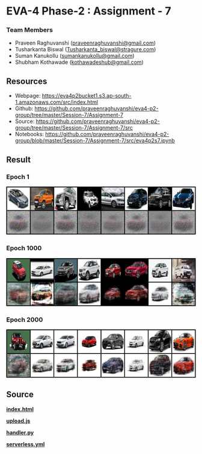 # EVA-4 Phase-2 : Assignment - 7

### Team Members

- Praveen Raghuvanshi (praveenraghuvanshi@gmail.com)
- Tusharkanta Biswal (Tusharkanta_biswal@stragure.com)
- Suman Kanukollu (sumankanukollu@gmail.com)
- Shubham Kothawade (kothawadeshub@gmail.com)

## Resources

- Webpage: https://eva4p2bucket1.s3.ap-south-1.amazonaws.com/src/index.html
- Github: https://github.com/praveenraghuvanshi/eva4-p2-group/tree/master/Session-7/Assignment-7
- Source: https://github.com/praveenraghuvanshi/eva4-p2-group/tree/master/Session-7/Assignment-7/src
- Notebooks: https://github.com/praveenraghuvanshi/eva4-p2-group/blob/master/Session-7/Assignment-7/src/eva4p2s7.ipynb

## Result

### Epoch 1

<img src="assets\output0.png" alt="Output - Epoch 1" style="zoom:150%;" />

### Epoch 1000

<img src="assets\output999.png" alt="Output - Epoch 1000" style="zoom:150%;" />

### Epoch 2000

<img src="assets\output1999.png" alt="Output - Epoch 2000" style="zoom:150%;" />

## Source

**[index.html](src/index.html)**

**[upload.js](src/js/upload.js)**

**[handler.py](src/serverless/handler.py)**

**[serverless.yml](src/serverless/serverless.yml)**


